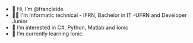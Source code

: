 - 👋 Hi, I’m @francleide
- 👩‍💻 I'm Informatic technical - IFRN, Bachelor in IT -UFRN and Developer Junior
- 👀 I’m interested in  C#, Python, Matlab and Ionic
- 🌱 I’m currently learning Ionic.

<!---
francleide/francleide is a ✨ special ✨ repository because its `README.md` (this file) appears on your GitHub profile.
You can click the Preview link to take a look at your changes.
--->
